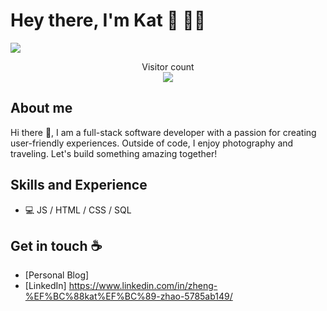# Hey there, I'm Kat :wave: 👩‍💻

<img src="https://github.com/user-attachments/assets/7e628eeb-7547-453f-8237-138678c2e75b"
 />

<p align="center"> 
  Visitor count<br>
  <img src="https://profile-counter.glitch.me/KatttZ/count.svg" />
</p>

## About me

Hi there 👋, I am a full-stack software developer with a passion for creating user-friendly experiences. Outside of code, I enjoy photography and traveling. Let's build something amazing together!

## Skills and Experience
-  💻 JS / HTML / CSS / SQL


## Get in touch :coffee:

- [Personal Blog]
- [LinkedIn] https://www.linkedin.com/in/zheng-%EF%BC%88kat%EF%BC%89-zhao-5785ab149/
